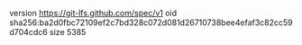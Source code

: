 version https://git-lfs.github.com/spec/v1
oid sha256:ba2d0fbc72109ef2c7bd328c072d081d26710738bee4efaf3c82cc59d704cdc6
size 5385
